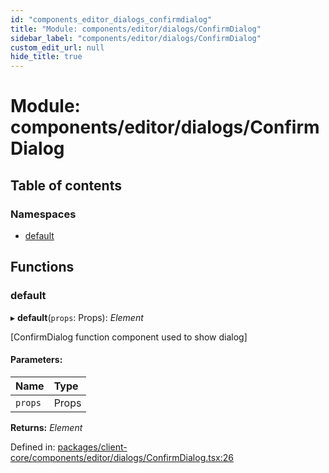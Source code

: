 ```yaml
---
id: "components_editor_dialogs_confirmdialog"
title: "Module: components/editor/dialogs/ConfirmDialog"
sidebar_label: "components/editor/dialogs/ConfirmDialog"
custom_edit_url: null
hide_title: true
---
```


# Module: components/editor/dialogs/ConfirmDialog

## Table of contents

### Namespaces

- [default](components_editor_dialogs_confirmdialog.default.md)

## Functions

### default

▸ **default**(`props`: Props): *Element*

[ConfirmDialog function component used to show dialog]

#### Parameters:

Name | Type |
:------ | :------ |
`props` | Props |

**Returns:** *Element*

Defined in: [packages/client-core/components/editor/dialogs/ConfirmDialog.tsx:26](https://github.com/xr3ngine/xr3ngine/blob/66a84a950/packages/client-core/components/editor/dialogs/ConfirmDialog.tsx#L26)
